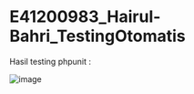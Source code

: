 # E41200983_Hairul-Bahri_TestingOtomatis


Hasil testing phpunit :

![image](https://user-images.githubusercontent.com/80257426/144570918-bd74840f-74a6-4bcc-976e-47f47b49bb0d.png)
